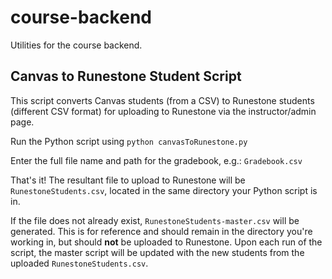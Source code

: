 # course-backend
Utilities for the course backend.

## Canvas to Runestone Student Script
This script converts Canvas students (from a CSV) to Runestone students (different CSV format) for uploading to Runestone via the instructor/admin page.

Run the Python script using `python canvasToRunestone.py`

Enter the full file name and path for the gradebook, e.g.: `Gradebook.csv`

That's it! The resultant file to upload to Runestone will be `RunestoneStudents.csv`, located in the same directory your Python script is in.

If the file does not already exist, `RunestoneStudents-master.csv` will be generated. This is for reference and should remain in the directory you're working in, but should **not** be uploaded to Runestone. Upon each run of the script, the master script will be updated with the new students from the uploaded `RunestoneStudents.csv`.
